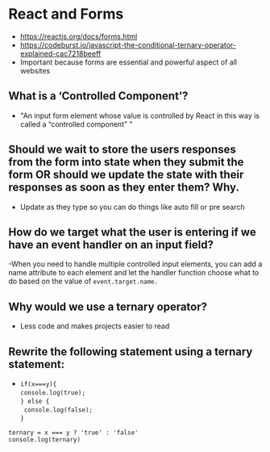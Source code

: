 # React and Forms
  - https://reactjs.org/docs/forms.html
  - https://codeburst.io/javascript-the-conditional-ternary-operator-explained-cac7218beeff
  - Important because forms are essential and powerful aspect of all websites 

## What is a ‘Controlled Component’?
  - "An input form element whose value is controlled by React in this way is called a “controlled component” "

## Should we wait to store the users responses from the form into state when they submit the form OR should we update the state with their responses as soon as they enter them? Why.
  - Update as they type so you can do things like auto fill or pre search

## How do we target what the user is entering if we have an event handler on an input field?
-When you need to handle multiple controlled input elements, you can add a name attribute to each element and let the handler function choose what to do based on the value of `event.target.name.`

## Why would we use a ternary operator?
- Less code and makes projects  easier to read 

## Rewrite the following statement using a ternary statement:

- `if(x===y){` </br>
  `console.log(true);` </br>
`} else {` </br>
 ` console.log(false);` </br>
`}`

`ternary = x === y ? 'true' : 'false' ` </br>
`console.log(ternary)`
